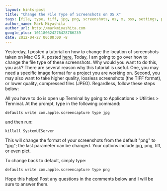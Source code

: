 ```yaml
---
layout: hints-post
title: "Change the File Type of Screenshots on OS X"
tags: [file, type, tiff, jpg, png, screenshots, os, x, osx, settings, preferences]
author_name: Mark Miyashita
author_url: http://markmiyashita.com
google_plus: 101180624276428786239
date: 2012-04-27 00:00:00 -8
---
```


Yesterday, I posted a tutorial on how to change the location of screenshots taken on Mac OS X, posted <a href="{{site.url}}/change-the-file-location-of-screenshots-on-mac-os-x/">here.</a> Today, I am going to go over how to change the file type of these screenshots. Why would you want to do this, you ask? There are several reason why this tutorial is useful. One, you may need a specific image format for a project you are working on. Second, you may also want to take higher quality, lossless screenshots (the TIFF format), or lower quality, compressed files (JPEG). Regardless, follow these steps below:

All you have to do is open up Terminal by going to Applications > Utilities > Terminal. At the prompt, type in the following command:

    defaults write com.apple.screencapture type jpg
    
and then run:

    killall SystemUIServer
    
This will change the format of your screenshots from the default "png" to "jpg"; the last parameter can be changed. Your options include jpg, png, tiff, or even pict. 

To change back to default, simply type:

    defaults write com.apple.screencapture type png

Hope this helps! Post any questions in the comments below and I will be sure to answer them.